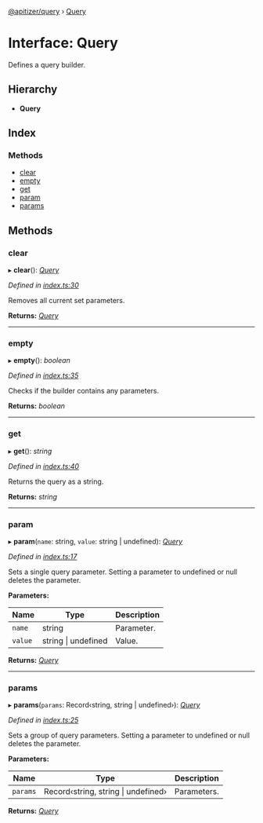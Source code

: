 [@apitizer/query](../README.md) › [Query](query.md)

# Interface: Query

Defines a query builder.

## Hierarchy

* **Query**

## Index

### Methods

* [clear](query.md#clear)
* [empty](query.md#empty)
* [get](query.md#get)
* [param](query.md#param)
* [params](query.md#params)

## Methods

###  clear

▸ **clear**(): *[Query](query.md)*

*Defined in [index.ts:30](https://github.com/jeanfortheweb/apitizer/blob/5085c33/packages/query/src/index.ts#L30)*

Removes all current set parameters.

**Returns:** *[Query](query.md)*

___

###  empty

▸ **empty**(): *boolean*

*Defined in [index.ts:35](https://github.com/jeanfortheweb/apitizer/blob/5085c33/packages/query/src/index.ts#L35)*

Checks if the builder contains any parameters.

**Returns:** *boolean*

___

###  get

▸ **get**(): *string*

*Defined in [index.ts:40](https://github.com/jeanfortheweb/apitizer/blob/5085c33/packages/query/src/index.ts#L40)*

Returns the query as a string.

**Returns:** *string*

___

###  param

▸ **param**(`name`: string, `value`: string | undefined): *[Query](query.md)*

*Defined in [index.ts:17](https://github.com/jeanfortheweb/apitizer/blob/5085c33/packages/query/src/index.ts#L17)*

Sets a single query parameter.
Setting a parameter to undefined or null deletes the parameter.

**Parameters:**

Name | Type | Description |
------ | ------ | ------ |
`name` | string | Parameter. |
`value` | string &#124; undefined | Value.  |

**Returns:** *[Query](query.md)*

___

###  params

▸ **params**(`params`: Record‹string, string | undefined›): *[Query](query.md)*

*Defined in [index.ts:25](https://github.com/jeanfortheweb/apitizer/blob/5085c33/packages/query/src/index.ts#L25)*

Sets a group of query parameters.
Setting a parameter to undefined or null deletes the parameter.

**Parameters:**

Name | Type | Description |
------ | ------ | ------ |
`params` | Record‹string, string &#124; undefined› | Parameters.  |

**Returns:** *[Query](query.md)*
